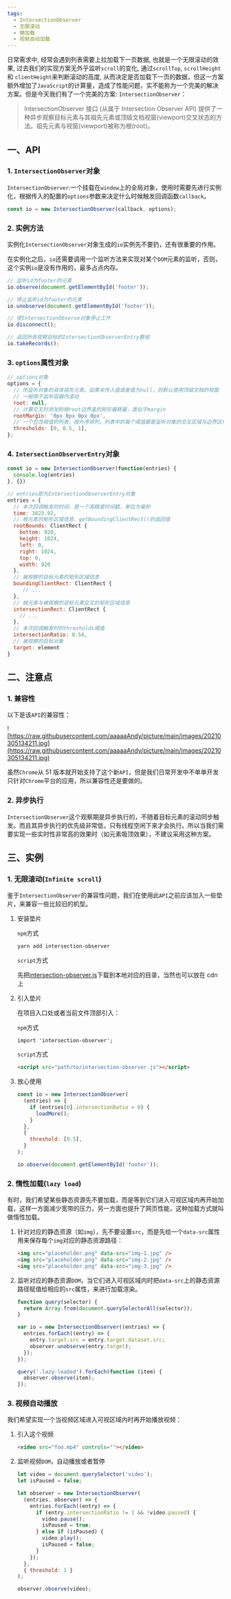 ```yaml
---
tags:
  - IntersectionObserver
  - 无限滚动
  - 懒加载
  - 视频自动加载
---
```


日常需求中, 经常会遇到列表需要上拉加载下一页数据, 也就是一个无限滚动的效果, 过去我们的实现方案无外乎监听`scroll`的变化, 通过`scrollTop`, `scrollHeight`和 `clientHeight`来判断滚动的高度, 从而决定是否加载下一页的数据，但这一方案额外增加了`JavaScript`的计算量，造成了性能问题，实不能称为一个完美的解决方案。但是今天我们有了一个完美的方案: `IntersectionObserver`：

> IntersectionObserver 接口 (从属于 Intersection Observer API) 提供了一种异步观察目标元素与其祖先元素或顶级文档视窗(viewport)交叉状态的方法。祖先元素与视窗(viewport)被称为根(root)。

## 一、API

### 1. `IntersectionObserver`对象

`IntersectionObserver`:一个挂载在`window`上的全局对象，使用时需要先进行实例化，根据传入的配置的`options`参数来决定什么时候触发回调函数`callback`。

```jsx
const io = new IntersectionObserver(callback, options);
```

### 2. 实例方法

实例化`IntersectionObserver`对象生成的`io`实例先不要扔，还有很重要的作用。

在实例化之后，`io`还需要调用一个监听方法来实现对某个`DOM`元素的监听，否则，这个实例`io`是没有作用的，最多占点内存。

```jsx
// 监听id为footer的元素
io.observe(document.getElementById('footer'));

// 停止监听id为footer的元素
io.unobserve(document.getElementById('footer'));

// 使IntersectionObserve对象停止工作
io.disconnect();

// 返回所有观察目标的IntersectionObserverEntry数组
io.takeRecords();
```

### 3. `options`属性对象

```jsx
// options对象
options = {
  // 所监听对象的具体祖先元素。如果未传入值或者值为null，则默认使用顶级文档的视窗
  // 一般用于监听容器内滚动
  root: null,
  // 计算交叉时添加到根root边界盒的矩形偏移量，类似于margin
  rootMargin: '0px 0px 0px 0px',
  // 一个包含阈值的列表，按升序排列，列表中的每个阈值都是监听对象的交叉区域与边界区域的比率。当达到该阈值时就会触发callback，如果构造器未传入值，则默认值为0
  thresholds: [0, 0.5, 1],
};
```

### 4. `IntersectionObserverEntry`对象

```jsx
const io = new IntersectionObserver(function(entries) {
  console.log(entries)
}, {})

// entries即为IntersectionObserverEntry对象
entries = {
  // 本次回调触发的时间，是一个高精度时间戳，单位为毫秒
  time: 3823.92,
  // 根元素的矩形区域信息，getBoundingClientRect()的返回值
  rootBounds: ClientRect {
    bottom: 920,
    height: 1024,
    left: 0,
    right: 1024,
    top: 0,
    width: 920
  },
  // 被观察的目标元素的矩形区域信息
  boundingClientRect: ClientRect {
     // ...
  },
  // 根元素与被观察的目标元素交叉的矩形区域信息
  intersectionRect: ClientRect {
    // ...
  },
  // 本次回调触发时的thresholds阈值
  intersectionRatio: 0.54,
  // 被观察的目标对象
  target: element
}
```

## 二、注意点

### 1. 兼容性

以下是该`API`的兼容性：

![https://raw.githubusercontent.com/aaaaaAndy/picture/main/images/20210305134211.jpg](https://raw.githubusercontent.com/aaaaaAndy/picture/main/images/20210305134211.jpg)

虽然`Chrome`从 51 版本就开始支持了这个新`API`，但是我们日常开发中不单单开发只针对`Chrome`平台的应用，所以兼容性还是要做的。

### 2. 异步执行

`IntersectionObserver`这个观察期是异步执行的，不随着目标元素的滚动同步触发。而且其异步执行的优先级非常低，只有线程空闲下来才会执行。所以当我们需要实现一些实时性非常高的效果时（如元素吸顶效果），不建议采用这种方案。

## 三、实例

### 1. 无限滚动(`Infinite scroll`)

鉴于`IntersectionObserver`的兼容性问题，我们在使用此`API`之前应该加入一些垫片，来兼容一些比较旧的机型。

1. 安装垫片

   `npm`方式

   ```bash
   yarn add intersection-observer
   ```

   `script`方式

   先把[intersection-observer.js](https://github.com/w3c/IntersectionObserver/blob/main/polyfill/intersection-observer.js)下载到本地对应的目录，当然也可以放在 cdn 上

2. 引入垫片

   在项目入口处或者当前文件顶部引入：

   `npm`方式

   ```
   import 'intersection-observer';
   ```

   `script`方式

   ```html
   <script src="path/to/intersection-observer.js"></script>
   ```

3. 放心使用

   ```jsx
   const io = new IntersectionObserver(
     (entries) => {
       if (entries[0].intersectionRatio > 0) {
         loadMore();
       }
     },
     {
       threshold: [0.5],
     }
   );

   io.observe(document.getElementById('footer'));
   ```

### 2. 惰性加载(`lazy load`)

有时，我们希望某些静态资源先不要加载，而是等到它们进入可视区域内再开始加载，这样一方面减少宽带的压力，另一方面也提升了网页性能，这种加载方式就叫做惰性加载。

1. 针对对应的静态资源（如`img`），先不要设置`src`，而是先给一个`data-src`属性用来保存每个`img`对应的静态资源路径：

   ```html
   <img src="placeholder.png" data-src="img-1.jpg" />
   <img src="placeholder.png" data-src="img-2.jpg" />
   <img src="placeholder.png" data-src="img-3.jpg" />
   ```

2. 监听对应的静态资源`DOM`，当它们进入可视区域内时把`data-src`上的静态资源路径赋值给相应的`src`属性，来进行加载渲染。

   ```jsx
   function query(selector) {
     return Array.from(document.querySelectorAll(selector));
   }

   var io = new IntersectionObserver((entries) => {
     entries.forEach((entry) => {
       entry.target.src = entry.target.dataset.src;
       observer.unobserve(entry.target);
     });
   });

   query('.lazy-loaded').forEach(function (item) {
     observer.observe(item);
   });
   ```

### 3. 视频自动播放

我们希望实现一个当视频区域进入可视区域内时再开始播放视频：

1. 引入这个视频

   ```html
   <video src="foo.mp4" controls=""></video>
   ```

2. 监听视频`DOM`，自动播放或者暂停

   ```jsx
   let video = document.querySelector('video');
   let isPaused = false;

   let observer = new IntersectionObserver(
     (entries, observer) => {
       entries.forEach((entry) => {
         if (entry.intersectionRatio != 1 && !video.paused) {
           video.pause();
           isPaused = true;
         } else if (isPaused) {
           video.play();
           isPaused = false;
         }
       });
     },
     { threshold: 1 }
   );

   observer.observe(video);
   ```

<!-- more -->
